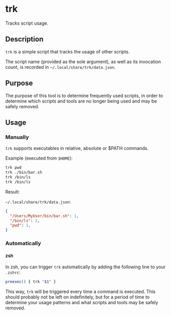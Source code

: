 # trk

Tracks script usage.

## Description

`trk` is a simple script that tracks the usage of other scripts.

The script name (provided as the sole argument), as well as its invocation count, is recorded in `~/.local/share/trk/data.json`.

## Purpose

The purpose of this tool is to determine frequently used scripts, in order to determine which scripts and tools are no longer being used and may be safely removed.

## Usage


### Manually

`trk` supports executables in relative, absolute or $PATH commands.

Example (executed from `$HOME`):

```bash
trk pwd
trk ./bin/bar.sh
trk /bin/ls
trk /bin/ls
```

Result:

`~/.local/share/trk/data.json`:
```json
{
  "/Users/MyUser/bin/bar.sh": 1,
  "/bin/ls": 2,
  "pwd": 1,
}

```

### Automatically

#### zsh

In zsh, you can trigger `trk` automatically by adding the following line to your `.zshrc`:

```sh
preexec() { trk "$1" }
```

This way, `trk` will be triggered every time a command is executed. This should probably not be left on indefinitely, but for a period of time to determine your usage patterns and what scripts and tools may be safely removed.
